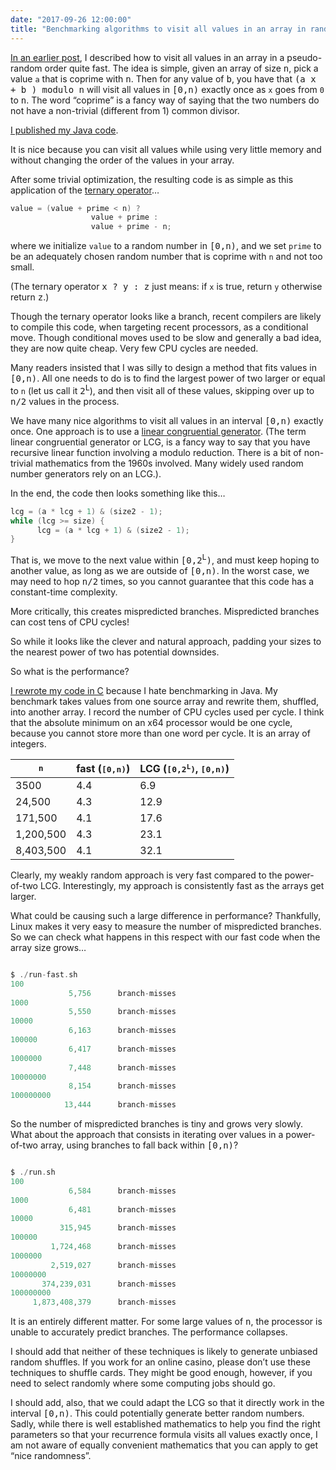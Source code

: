 ```yaml
---
date: "2017-09-26 12:00:00"
title: "Benchmarking algorithms to visit all values in an array in random order"
---
```




[In an earlier post](/lemire/blog/2017/09/18/visiting-all-values-in-an-array-exactly-once-in-random-order/), I described how to visit all values in an array in a pseudo-random order quite fast. The idea is simple, given an array of size <tt>n</tt>, pick a value `a` that is coprime with <tt>n</tt>. Then for any value of <tt>b</tt>, you have that <tt>(a x + b ) modulo n</tt> will visit all values in <tt>[0,n)</tt> exactly once as `x` goes from `0` to <tt>n</tt>. The word &ldquo;coprime&rdquo; is a fancy way of saying that the two numbers do not have a non-trivial (different from 1) common divisor.

[I published my Java code](https://github.com/lemire/Code-used-on-Daniel-Lemire-s-blog/blob/master/2017/09/18_2/VisitInDisorder.java).

It is nice because you can visit all values while using very little memory and without changing the order of the values in your array.

After some trivial optimization, the resulting code is as simple as this application of the [ternary operator](https://en.wikipedia.org/wiki/%3F:)&hellip;
```C
value = (value + prime < n) ?
                  value + prime :
                  value + prime - n;
```


where we initialize `value` to a random number in <tt>[0,n)</tt>, and we set `prime` to be an adequately chosen random number that is coprime with `n` and not too small.

(The ternary operator <tt>x ? y : z</tt> just means: if `x` is true, return `y` otherwise return <tt>z</tt>.)

Though the ternary operator looks like a branch, recent compilers are likely to compile this code, when targeting recent processors, as a conditional move. Though conditional moves used to be slow and generally a bad idea, they are now quite cheap. Very few CPU cycles are needed.

Many readers insisted that I was silly to design a method that fits values in <tt>[0,n)</tt>. All one needs to do is to find the largest power of two larger or equal to `n` (let us call it <tt>2<sup>L</sup></tt>), and then visit all of these values, skipping over up to <tt>n/2</tt> values in the process.

We have many nice algorithms to visit all values in an interval <tt>[0,n)</tt> exactly once. One approach is to use a [linear congruential generator](https://en.wikipedia.org/wiki/Linear_congruential_generator). (The term linear congruential generator or LCG, is a fancy way to say that you have recursive linear function involving a modulo reduction. There is a bit of non-trivial mathematics from the 1960s involved. Many widely used random number generators rely on an LCG.).

In the end, the code then looks something like this&hellip;
```C
lcg = (a * lcg + 1) & (size2 - 1);
while (lcg >= size) {
      lcg = (a * lcg + 1) & (size2 - 1);
}
```


That is, we move to the next value within <tt>[0,2<sup>L</sup>)</tt>, and must keep hoping to another value, as long as we are outside of <tt>[0,n)</tt>. In the worst case, we may need to hop <tt>n/2</tt> times, so you cannot guarantee that this code has a constant-time complexity.

More critically, this creates mispredicted branches. Mispredicted branches can cost tens of CPU cycles!

So while it looks like the clever and natural approach, padding your sizes to the nearest power of two has potential downsides.

So what is the performance?

[I rewrote my code in C](https://github.com/lemire/Code-used-on-Daniel-Lemire-s-blog/tree/master/2017/09/25) because I hate benchmarking in Java. My benchmark takes values from one source array and rewrite them, shuffled, into another array. I record the number of CPU cycles used per cycle. I think that the absolute minimum on an x64 processor would be one cycle, because you cannot store more than one word per cycle. It is an array of integers.

<tt>n</tt>               |fast (<tt>[0,n)</tt>)    |LCG (<tt>[0,2<sup>L</sup>)</tt>, <tt>[0,n)</tt>) |
-------------------------|-------------------------|-------------------------|
3500                     |4.4                      |6.9                      |
24,500                   |4.3                      |12.9                     |
171,500                  |4.1                      |17.6                     |
1,200,500                |4.3                      |23.1                     |
8,403,500                |4.1                      |32.1                     |


Clearly, my weakly random approach is very fast compared to the power-of-two LCG. Interestingly, my approach is consistently fast as the arrays get larger.

What could be causing such a large difference in performance? Thankfully, Linux makes it very easy to measure the number of mispredicted branches. So we can check what happens in this respect with our fast code when the array size grows&hellip;
```C

$ ./run-fast.sh
100
             5,756      branch-misses
1000
             5,550      branch-misses
10000
             6,163      branch-misses
100000
             6,417      branch-misses
1000000
             7,448      branch-misses
10000000
             8,154      branch-misses
100000000
            13,444      branch-misses
```


So the number of mispredicted branches is tiny and grows very slowly. What about the approach that consists in iterating over values in a power-of-two array, using branches to fall back within <tt>[0,n)</tt>?
```C

$ ./run.sh
100
             6,584      branch-misses
1000
             6,481      branch-misses
10000
           315,945      branch-misses
100000
         1,724,468      branch-misses
1000000
         2,519,027      branch-misses
10000000
       374,239,031      branch-misses
100000000
     1,873,408,379      branch-misses
```


It is an entirely different matter. For some large values of <tt>n</tt>, the processor is unable to accurately predict branches. The performance collapses.

I should add that neither of these techniques is likely to generate unbiased random shuffles. If you work for an online casino, please don&rsquo;t use these techniques to shuffle cards. They might be good enough, however, if you need to select randomly where some computing jobs should go.

I should add, also, that we could adapt the LCG so that it directly work in the interval <tt>[0,n)</tt>. This could potentially generate better random numbers. Sadly, while there is well established mathematics to help you find the right parameters so that your recurrence formula visits all values exactly once, I am not aware of equally convenient mathematics that you can apply to get &ldquo;nice randomness&rdquo;.

